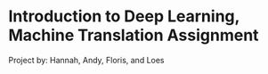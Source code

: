 # Introduction to Deep Learning, Machine Translation Assignment

Project by: Hannah, Andy, Floris, and Loes
